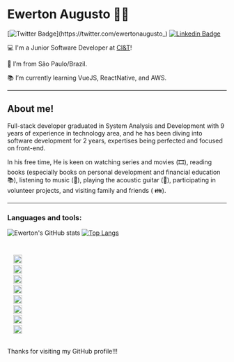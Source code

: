 # Ewerton Augusto :man_technologist:

[![Twitter Badge](https://img.shields.io/badge/-Twitter-1ca0f1?style=flat-square&labelColor=1ca0f1&logo=twitter&logoColor=white&link=https://twitter.com/ewertonaugusto_)](https://twitter.com/ewertonaugusto_) 
[![Linkedin Badge](https://img.shields.io/badge/-LinkedIn-blue?style=flat-square&logo=Linkedin&logoColor=white&link=https://www.linkedin.com/in/ewerton-augusto)](https://www.linkedin.com/in/ewerton-augusto)

:computer: I'm a Junior Software Developer at [CI&T](https://ciandt.com)!

:house_with_garden: I’m from São Paulo/Brazil.

:books: I’m currently learning VueJS, ReactNative, and AWS.

---

## About me!

Full-stack developer graduated in System Analysis and Development with 9 years of experience in technology area, and he has been diving into software development for 2 years, expertises being perfected and focused on front-end.

In his free time, He is keen on watching series and movies (🎞️), reading books (especially books on personal development and financial education 📚), listening to music (🎵), playing the acoustic guitar (🎸), participating in volunteer projects, and visiting family and friends ( 👪).

---

### Languages and tools:

![Ewerton's GitHub stats](https://github-readme-stats.vercel.app/api?username=ewerton-augusto&show_icons=true&theme=default) 
[![Top Langs](https://github-readme-stats.vercel.app/api/top-langs/?username=ewerton-augusto&layout=compact)](https://github.com/anuraghazra/github-readme-stats)


<code>
  
  <img height="20" src="https://img.shields.io/badge/HTML5-E34F26?style=for-the-badge&logo=html5&logoColor=white">
  <img height="20" src="https://img.shields.io/badge/CSS3-1572B6?style=for-the-badge&logo=css3&logoColor=white">
  <img height="20" src="https://img.shields.io/badge/JavaScript-323330?style=for-the-badge&logo=javascript&logoColor=F7DF1E">
  <img height="20" src="https://img.shields.io/badge/TypeScript-007ACC?style=for-the-badge&logo=typescript&logoColor=white">
  <img height="20" src="https://img.shields.io/badge/React-20232A?style=for-the-badge&logo=react&logoColor=61DAFB">
  <img height="20" src="https://img.shields.io/badge/React_Native-20232A?style=for-the-badge&logo=react&logoColor=61DAFB">
  <img height="20" src="https://img.shields.io/badge/GraphQl-E10098?style=for-the-badge&logo=graphql&logoColor=white">
  <img height="20" src="https://img.shields.io/badge/Amazon_AWS-FF9900?style=for-the-badge&logo=amazonaws&logoColor=white">
  
</code>


Thanks for visiting my GitHub profile!!!

